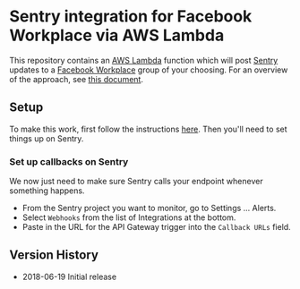 # Sentry integration for Facebook Workplace via AWS Lambda

This repository contains an [AWS Lambda](https://aws.amazon.com/lambda/) function which will post [Sentry](https://sentry.io) updates to a [Facebook Workplace](https://workplace.facebook.com) group of your choosing.
For an overview of the approach, see [this document](https://github.com/physera/workplace-lambda).

## Setup

To make this work, first follow the instructions [here](https://github.com/physera/workplace-lambda#setup). Then you'll need to set things up on Sentry.

### Set up callbacks on Sentry

We now just need to make sure Sentry calls your endpoint whenever something happens.

* From the Sentry project you want to monitor, go to Settings ... Alerts.
* Select `Webhooks` from the list of Integrations at the bottom.
* Paste in the URL for the API Gateway trigger into the `Callback URLs` field.

## Version History

* 2018-06-19 Initial release
